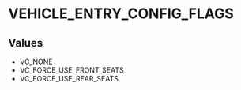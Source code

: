 # VEHICLE_ENTRY_CONFIG_FLAGS

## Values
* VC_NONE
* VC_FORCE_USE_FRONT_SEATS
* VC_FORCE_USE_REAR_SEATS